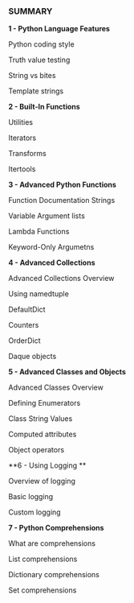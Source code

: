 ### SUMMARY

**1 - Python Language Features**

Python coding style

Truth value testing

String vs bites

Template strings



**2 - Built-In Functions**

Utilities

Iterators

Transforms

Itertools



**3 - Advanced Python Functions**

Function Documentation Strings

Variable Argument lists

Lambda Functions

Keyword-Only Argumetns



**4 - Advanced Collections**

Advanced Collections Overview

Using namedtuple

DefaultDict

Counters

OrderDict

Daque objects



**5 - Advanced Classes and Objects**

Advanced Classes Overview

Defining Enumerators

Class String Values

Computed attributes

Object operators



**6 - Using Logging **

Overview of logging

Basic logging

Custom logging



**7 - Python Comprehensions**

What are comprehensions

List comprehensions

Dictionary comprehensions

Set comprehensions



